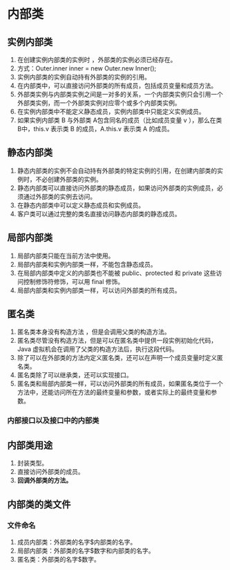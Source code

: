 # 内部类

## 实例内部类
1. 在创建实例内部类的实例时 ，外部类的实例必须已经存在。
2. 方式：Outer.inner inner = new Outer.new Inner();
3. 实例内部类的实例自动持有外部类的实例的引用。
4. 在内部类中，可以直接访问外部类的所有成员，包括成员变量和成员方法。
5. 外部类实例与内部类实例之间是一对多的关系，一个内部类实例只会引用一个外部类实例，而一个外部类实例对应零个或多个内部类实例。
6. 在实例内部类中不能定义静态成员，实例内部类中只能定义实例成员。
7. 如果实例内部类 B 与外部类 A包含同名的成员（比如成员变量 v ），那么在类 B中，this.v 表示类 B 的成员，A.this.v 表示类 A 的成员。

## 静态内部类
1. 静态内部类的实例不会自动持有外部类的特定实例的引用，在创建内部类的实例时，不必创建外部类的实例。
2. 静态内部类可以直接访问外部类的静态成员，如果访问外部类的实例成员，必须通过外部类的实例去访问。
3. 在静态内部类中可以定义静态成员和实例成员。
4. 客户类可以通过完整的类名直接访问静态内部类的静态成员。

## 局部内部类
1. 局部内部类只能在当前方法中使用。
2. 局部内部类和实例内部类一样，不能包含静态成员。
3. 在局部内部类中定义的内部类也不能被 public、protected 和 private 这些访问控制修饰符修饰，可以用 final 修饰。
4. 局部内部类和实例内部类一样，可以访问外部类的所有成员。

## 匿名类
1. 匿名类本身没有构造方法 ，但是会调用父类的构造方法。
2. 匿名类尽管没有构造方法，但是可以在匿名类中提供一段实例初始化代码，Java 虚拟机会在调用了父类的构造方法后，执行这段代码。
3. 除了可以在外部类的方法内定义匿名类，还可以在声明一个成员变量时定义匿名类。
4. 匿名类除了可以继承类，还可以实现接口。
5. 匿名类和局部内部类一样，可以访问外部类的所有成员，如果匿名类位于一个方法中，还能访问所在方法的最终变量和参数，或者实际上的最终变量和参数。

### 内部接口以及接口中的内部类

## 内部类用途
1. 封装类型。
2. 直接访问外部类的成员。
3. **回调外部类的方法。**

## 内部类的类文件
### 文件命名
1. 成员内部类：外部类的名字$内部类的名字。
2. 局部内部类：外部类的名字$数字和内部类的名字。
3. 匿名类：外部类的名字$数字。